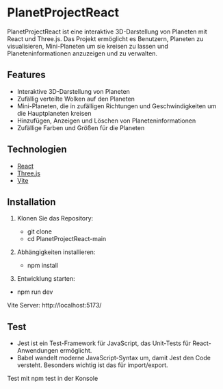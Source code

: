 # PlanetProjectReact

PlanetProjectReact ist eine interaktive 3D-Darstellung von Planeten mit React und Three.js. Das Projekt ermöglicht es Benutzern, Planeten zu visualisieren, Mini-Planeten um sie kreisen zu lassen und Planeteninformationen anzuzeigen und zu verwalten.

## Features

- Interaktive 3D-Darstellung von Planeten
- Zufällig verteilte Wolken auf den Planeten
- Mini-Planeten, die in zufälligen Richtungen und Geschwindigkeiten um die Hauptplaneten kreisen
- Hinzufügen, Anzeigen und Löschen von Planeteninformationen
- Zufällige Farben und Größen für die Planeten

## Technologien

- [React](https://reactjs.org/)
- [Three.js](https://threejs.org/)
- [Vite](https://vitejs.dev/)

## Installation

1. Klonen Sie das Repository:
   - git clone <REPO-URL>
   - cd PlanetProjectReact-main

2. Abhängigkeiten installieren:
   - npm install

3.  Entwicklung starten:
   - npm run dev

   Vite Server: http://localhost:5173/
   
## Test

- Jest ist ein Test-Framework für JavaScript, das Unit-Tests für React-Anwendungen ermöglicht.
- Babel wandelt moderne JavaScript-Syntax um, damit Jest den Code versteht. Besonders wichtig ist das für import/export.

Test mit npm test in der Konsole



